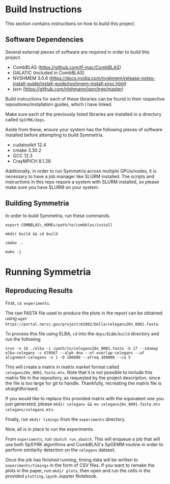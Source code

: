 # Build Instructions #
This section contains instructions on how to build this project.

## Software Dependencies ##
Several external pieces of software are required in order to build this project.

- CombBLAS (https://github.com/tf-mac/CombBLAS)
- GALATIC (included in CombBLAS)
- NVSHMEM 3.0.6 (https://docs.nvidia.com/nvshmem/release-notes-install-guide/install-guide/nvshmem-install-proc.html) 
- json (https://github.com/nlohmann/json/tree/master) 

Build instructions for each of these libraries can be found in their respective repositores/installation guides, which I have linked.

Make sure each of the previously listed libraries are installed in a directory called `SpSYRK/deps`.

Aside from these, ensure your system has the following pieces of software installed before attempting to build Symmetria.

- cudatoolkit 12.4
- cmake 3.30.2
- GCC 12.3
- CrayMPICH 8.1.28

Additionally, in order to run Symmetria across multiple GPUs/nodes, it is necessary to have a job manager like SLURM installed.
The scripts and instructions in this repo require a system with SLURM installed, so please make sure you have SLURM on your system.

## Building Symmetria ##
In order to build Symmetria, run these commands.

`export COMBBLAS\_HOME=/path/to/combblas/install`

`mkdir build && cd build`

`cmake ..`

`make -j`

# Running Symmetria #

## Reproducing Results ##

First, `cd experiments`.

The raw FASTA file used to produce the plots in the report can be obtained using `wget https://portal.nersc.gov/project/m1982/bella/celegans20x_0001.fasta`.

To process this file using ELBA, `cd` into the `deps/ELBA/build` directory and run the following

`srun -n 16 ./elba -i /path/to/celegans20x_0001.fasta -k 17 --idxmap elba-celegans -c 670567 --alph dna --of overlap-celegans --af alignment-celegans -s 1 -O 100000 --afreq 100000 --ca 5`

This will create a matrix in matrix market format called `celegans20x_0001.fasta.mtx`. 
Note that it is not possible to include this matrix file in the repository, as requested by the project description, since the file is too large for git to handle.
Thankfully, recreating the matrix file is straightforward.

If you would like to replace this provided matrix with the equivalent one you just generated, please `mkdir celegans && mv celegans20x_0001.fasta.mtx celegans/celegans.mtx`.

Finally, run `mkdir timings` from the `experiments` directory.

Now, all is in place to run the experiments.

From `experiments`, run `sbatch run.sbatch`. This will enqueue a job that will use both SpSYRK algorithms and CombBLAS's SpGEMM routine in order to perform similarity detection on the `celegans` dataset.

Once the job has finished running, timing data will be written to `experiments/timings` in the form of CSV files.
If you want to remake the plots in the paper, run `mkdir plots`, then open and run the cells in the provided `plotting.ipynb` Jupyter Notebook.

